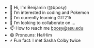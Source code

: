 - 👋 Hi, I’m Benjamin (@bposy)
- 👀 I’m interested in coding and Pokemon
- 🌱 I’m currently learning GIT215
- 💞️ I’m looking to collaborate on ...
- 📫 How to reach me bposy@asu.edu
- 😄 Pronouns: He/Him
- ⚡ Fun fact: I met Sasha Colby twice

<!---
bposy/bposy is a ✨ special ✨ repository because its `README.md` (this file) appears on your GitHub profile.
You can click the Preview link to take a look at your changes.
--->
